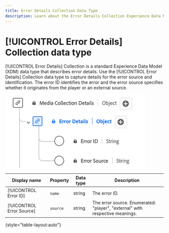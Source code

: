 ```yaml
---
title: Error Details Collection Data Type
description: Learn about the Error Details Collection Experience Data Model (XDM) data type.
---
```

# [!UICONTROL Error Details] Collection data type

[!UICONTROL Error Details] Collection is a standard Experience Data Model (XDM) data type that describes error details. Use the [!UICONTROL Error Details] Collection data type to capture details for the error source and identification. The error ID identifies the error and the error source specifies whether it originates from the player or an external source.

![A diagram of the  Error Details Information data type.](../images/data-types/error-details-collection.png)

| Display name   | Property       | Data type | Description                                  |
|----------------|----------------|-----------|----------------------------------------------|
| [!UICONTROL Error ID]      | `name`       | string    | The error ID.                                |
| [!UICONTROL Error Source]   | `source`     | string    | The error source. Enumerated: "player", "external" with respective meanings.  |

{style="table-layout:auto"}
